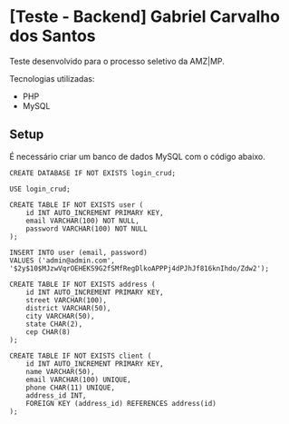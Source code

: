 # [Teste - Backend] Gabriel Carvalho dos Santos
Teste desenvolvido para o processo seletivo da AMZ|MP.

Tecnologias utilizadas:
- PHP
- MySQL

## Setup
É necessário criar um banco de dados MySQL com o código abaixo.

```mysql
CREATE DATABASE IF NOT EXISTS login_crud;

USE login_crud;

CREATE TABLE IF NOT EXISTS user (
    id INT AUTO_INCREMENT PRIMARY KEY,
    email VARCHAR(100) NOT NULL,
    password VARCHAR(100) NOT NULL
);

INSERT INTO user (email, password) 
VALUES ('admin@admin.com', '$2y$10$MJzwVqrOEHEKS9G2fSMfRegDlkoAPPPj4dPJhJf816knIhdo/Zdw2');

CREATE TABLE IF NOT EXISTS address (
    id INT AUTO_INCREMENT PRIMARY KEY,
    street VARCHAR(100),
    district VARCHAR(50),
    city VARCHAR(50),
    state CHAR(2),
    cep CHAR(8)
);

CREATE TABLE IF NOT EXISTS client (
    id INT AUTO_INCREMENT PRIMARY KEY,
    name VARCHAR(50),
    email VARCHAR(100) UNIQUE,
    phone CHAR(11) UNIQUE,
    address_id INT,
    FOREIGN KEY (address_id) REFERENCES address(id)
);
```
